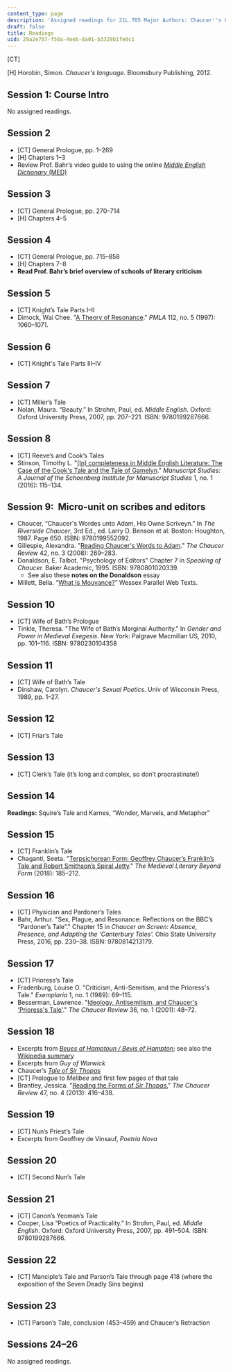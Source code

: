 ```yaml
---
content_type: page
description: 'Assigned readings for 21L.705 Major Authors: Chaucer''s Canterbury Tales'
draft: false
title: Readings
uid: 29a2e707-f50a-4eeb-8a01-b3329b1fe0c1
---
```

\[CT\]

\[H\] Horobin, Simon. *Chaucer's language*. Bloomsbury Publishing, 2012.

## Session 1: Course Intro

No assigned readings.

## Session 2

- \[CT\] General Prologue, pp. 1–269 
- \[H\] Chapters 1–3
- Review Prof. Bahr’s video guide to using the online [*Middle English Dictionary* (MED)](https://quod.lib.umich.edu/m/middle-english-dictionary/dictionary)

## Session 3

- \[CT\] General Prologue, pp. 270–714
- \[H\] Chapters 4–5

## Session 4

- \[CT\] General Prologue, pp. 715–858 
- \[H\] Chapters 7–8
- **Read Prof. Bahr’s brief overview of schools of literary criticism**

## Session 5

- \[CT\] Knight’s Tale Parts I–II
- Dimock, Wai Chee. "[A Theory of Resonance](https://www.jstor.org/stable/463483)." *PMLA* 112, no. 5 (1997): 1060–1071.

## Session 6

- \[CT\] Knight's Tale Parts III–IV

## Session 7

- \[CT\] Miller’s Tale 
- Nolan, Maura. “Beauty.” In Strohm, Paul, ed. *Middle English*. Oxford: Oxford University Press, 2007, pp. 207–221. ISBN: 9780199287666. 

## Session 8

- \[CT\] Reeve’s and Cook’s Tales
- Stinson, Timothy L. "[(In) completeness in Middle English Literature: The Case of the Cook's Tale and the Tale of Gamelyn](https://repository.upenn.edu/handle/20.500.14332/41179)." *Manuscript Studies: A Journal of the Schoenberg Institute for Manuscript Studies* 1, no. 1 (2016): 115–134.

## Session 9:  Micro-unit on scribes and editors

- Chaucer, “Chaucer's Wordes unto Adam, His Owne Scriveyn.” In *The Riverside Chaucer*, 3rd Ed., ed. Larry D. Benson et al. Boston: Houghton, 1987. Page 650. ISBN: 9780199552092.
- Gillespie, Alexandra. "[Reading Chaucer's Words to Adam](https://muse.jhu.edu/article/230156)." *The Chaucer Review* 42, no. 3 (2008): 269–283.
- Donaldson, E. Talbot. "Psychology of Editors" Chapter 7 in *Speaking of Chaucer.* Baker Academic, 1995. ISBN: 9780801020339.
    - See also these **notes on the Donaldson** essay
- Millett, Bella. “[What Is Mouvance?](http://wpwt.soton.ac.uk/mouvance/mouvance.htm)” Wessex Parallel Web Texts.

## Session 10

- \[CT\] Wife of Bath’s Prologue
- Tinkle, Theresa. "The Wife of Bath’s Marginal Authority." In *Gender and Power in Medieval Exegesis*. New York: Palgrave Macmillan US, 2010, pp. 101–116. ISBN: 9780230104358

## Session 11

- \[CT\] Wife of Bath’s Tale
- Dinshaw, Carolyn. *Chaucer's Sexual Poetics*. Univ of Wisconsin Press, 1989, pp. 1–27.

## Session 12

- \[CT\] Friar’s Tale

## Session 13

- \[CT\] Clerk’s Tale (it’s long and complex, so don’t procrastinate!)

## Session 14

**Readings:** Squire’s Tale and Karnes, “Wonder, Marvels, and Metaphor”

## Session 15

- \[CT\] Franklin’s Tale
- Chaganti, Seeta. "[Terpsichorean Form: Geoffrey Chaucer’s Franklin’s Tale and Robert Smithson’s Spiral Jetty](https://www.degruyter.com/document/doi/10.1515/9781787442191-013/html)." *The Medieval Literary Beyond Form* (2018): 185–212.

## Session 16

- \[CT\] Physician and Pardoner’s Tales
- Bahr, Arthur. "Sex, Plague, and Resonance: Reflections on the BBC’s “Pardoner’s Tale”." Chapter 15 in *Chaucer on Screen: Absence, Presence, and Adapting the ‘Canterbury Tales’.* Ohio State University Press, 2016, pp. 230–38. ISBN: 9780814213179.

## Session 17

- \[CT\] Prioress’s Tale
- Fradenburg, Louise O. "Criticism, Anti-Semitism, and the Prioress's Tale." *Exemplaria* 1, no. 1 (1989): 69–115.
- Besserman, Lawrence. "[Ideology, Antisemitism, and Chaucer's 'Prioress's Tale'](https://www.jstor.org/stable/25096152)." *The Chaucer Review* 36, no. 1 (2001): 48–72.

## Session 18

- Excerpts from [*Beues of Hamptoun / Bevis of Hampton*](https://d.lib.rochester.edu/teams/text/salisbury-four-romances-of-england-bevis-of-hampton); see also the [Wikipedia summary](https://en.wikipedia.org/wiki/Bevis_of_Hampton)
- Excerpts from *Guy of Warwick* 
- Chaucer’s [*Tale of Sir Thopas*](https://chaucer.fas.harvard.edu/pages/prologue-and-tale-sir-thopas-and-hosts-interruption) 
- \[CT\] Prologue to *Melibee* and first few pages of that tale
- Brantley, Jessica. "[Reading the Forms of *Sir Thopas*.](https://www.jstor.org/stable/10.5325/chaucerrev.47.4.0416)" *The Chaucer Review* 47, no. 4 (2013): 416–438.

## Session 19

- \[CT\] Nun’s Priest’s Tale 
- Excerpts from Geoffrey de Vinsauf, *Poetria Nova*

## Session 20

- \[CT\] Second Nun’s Tale

## Session 21

- \[CT\] Canon’s Yeoman’s Tale
- Cooper, Lisa “Poetics of Practicality.” In Strohm, Paul, ed. *Middle English*. Oxford: Oxford University Press, 2007, pp. 491–504. ISBN: 9780199287666. 

## Session 22

- \[CT\] Manciple’s Tale and Parson’s Tale through page 418 (where the exposition of the Seven Deadly Sins begins)

## Session 23

- \[CT\] Parson’s Tale, conclusion (453–459) and Chaucer’s Retraction

## Sessions 24–26

No assigned readings.